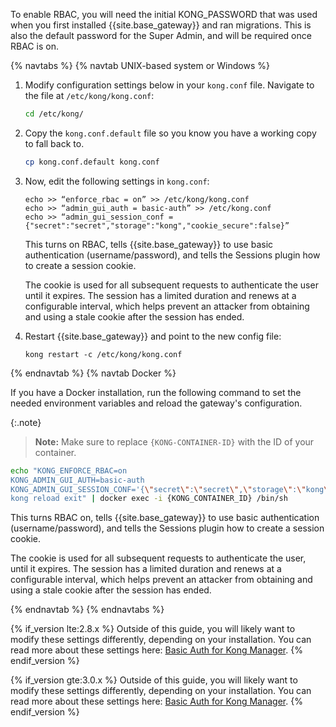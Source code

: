 <!-- The turn on RBAC content is used in both the event-hooks examples page and the getting started guide's manage-teams page. -->

To enable RBAC, you will need the initial KONG_PASSWORD that was used when you first installed {{site.base_gateway}} and ran migrations. This is also the default password for the Super Admin, and will be required once RBAC is on.

{% navtabs %}
{% navtab UNIX-based system or Windows %}
1. Modify configuration settings below in your `kong.conf` file. Navigate to the file at `/etc/kong/kong.conf`:
    ```sh
    cd /etc/kong/
    ```
2. Copy the `kong.conf.default` file so you know you have a working copy to fall back to.
    ```sh
    cp kong.conf.default kong.conf
    ```
3. Now, edit the following settings in `kong.conf`:

    ```
    echo >> “enforce_rbac = on” >> /etc/kong/kong.conf
    echo >> “admin_gui_auth = basic-auth” >> /etc/kong.conf
    echo >> “admin_gui_session_conf = {"secret":"secret","storage":"kong","cookie_secure":false}”
    ```

    This turns on RBAC, tells {{site.base_gateway}} to use basic authentication (username/password), and tells the Sessions plugin how to create a session cookie.

    The cookie is used for all subsequent requests to authenticate the user until it expires. The session has a limited duration and renews at a configurable interval, which helps prevent an attacker from obtaining and using a stale cookie after the session has ended.

4. Restart {{site.base_gateway}} and point to the new config file:
    ```
    kong restart -c /etc/kong/kong.conf
    ```
{% endnavtab %}
{% navtab Docker %}

If you have a Docker installation, run the following command to set the needed environment variables and reload the gateway's configuration.

{:.note}
> **Note:** Make sure to replace `{KONG-CONTAINER-ID}` with the ID of your container.

```bash
echo "KONG_ENFORCE_RBAC=on
KONG_ADMIN_GUI_AUTH=basic-auth
KONG_ADMIN_GUI_SESSION_CONF='{\"secret\":\"secret\",\"storage\":\"kong\",\"cookie_secure\":false}'
kong reload exit" | docker exec -i {KONG_CONTAINER_ID} /bin/sh
```

This turns RBAC on, tells {{site.base_gateway}} to use basic authentication (username/password), and tells the Sessions plugin how to create a session cookie.

The cookie is used for all subsequent requests to authenticate the user, until it expires. The session has a limited duration and renews at a configurable interval, which helps prevent an attacker from obtaining and using a stale cookie after the session has ended.

{% endnavtab %}
{% endnavtabs %}

{% if_version lte:2.8.x %}
Outside of this guide, you will likely want to modify these settings differently, depending on your installation. You can read more about these settings here: [Basic Auth for Kong Manager](/gateway/latest/kong-manager/auth//basic/).
{% endif_version %}

{% if_version gte:3.0.x %}
Outside of this guide, you will likely want to modify these settings differently, depending on your installation. You can read more about these settings here: [Basic Auth for Kong Manager](/gateway/{{page.kong_version}}/kong-manager/auth/basic/).
{% endif_version %}

